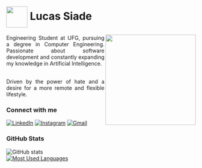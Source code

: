 <h1>
    <a href="https://github.com/SiadeLucas">
     <img align="center" width="56px" src="https://github.com/SiadeBreak/Capivara-Siade/assets/53356154/e068fdb7-9909-4726-bd68-ae925293db80"></a>
    <span>Lucas Siade</span>
</h1>

<img align="right" height="240" src="https://github.com/SiadeBreak/Capivara-Siade/assets/53356154/f8db0e4c-7a04-4d9e-9c0a-e7b4d59d0f41">

<p align="justify" >Engineering Student at UFG, pursuing a degree in Computer Engineering. Passionate about software development and constantly expanding my knowledge in Artificial Intelligence.
<br>
<br>
<p align="justify" >Driven by the power of hate and a desire for a more remote and flexible lifestyle.
<!--
[![Preview](https://img.shields.io/badge/Portfolio-000?style=for-the-badge&logo=github&logoColor=FF00F6)](https://elidianaandrade.github.io/)
[![GitHub Page](https://img.shields.io/badge/elidianaandrade.github.io-67136f?style=for-the-badge)](https://elidianaandrade.github.io/)
-->
<br>
    
### Connect with me

[![LinkedIn](https://img.shields.io/badge/-LinkedIn-000?style=for-the-badge&logo=linkedin&logoColor=white)](https://www.linkedin.com/in/siadelucas/)
[![Instagram](https://img.shields.io/badge/-Instagram-000?style=for-the-badge&logo=instagram&logoColor=white)](https://www.instagram.com/siadelucas/)
[![Gmail](https://img.shields.io/badge/-Gmail-000?style=for-the-badge&logo=gmail&logoColor=white)](mailto:siadereak@gmail.com)


### GitHub Stats

![GitHub stats](https://github-readme-stats-git-masterrstaa-rickstaa.vercel.app/api?username=SiadeBreak&hide_title=true&show_icons=true&include_all_commits=false&count_private=true&line_height=25&hide=issues&bg_color=000&title_color=FFFFFF&text_color=FFF&border_radius=3&border_color=36123c&icon_color=FFFFFF&theme=jolly)
<br>
[![Most Used Languages](https://github-readme-stats-git-masterrstaa-rickstaa.vercel.app/api/top-langs/?username=SiadeBreak&line_height=10&card_width=290&layout=compact&hide_title=false&count_private=true&langs_count=5&show_icons=true&title_color=FFFFFF&hide=html,css,scss&bg_color=000&text_color=8B8B8B&border_radius=3&border_color=561760&count_private=true)](https://github.com/elidianaandrade/github-readme-stats)
